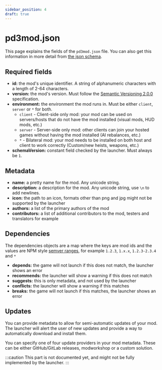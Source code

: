 ```yaml
---
sidebar_position: 4
draft: true
---
```


# pd3mod.json
This page explains the fields of the `pd3mod.json` file.
You can also get this information in more detail from [the json schema](/files/schema-v0.1.0-draft.json).

## Required fields
- **id:** the mod's unique identifier. A string of alphanumeric characters with a length of 2-64 characters.
- **version:** the mod's version. Must follow the [Semantic Versioning 2.0.0](https://semver.org) specification.
- **environment:** the environment the mod runs in. Must be either `client`, `server` or `*` for both.
  - `client` - Client-side only mod: your mod can be used on servers/hosts that do not have the mod installed (visual mods, HUD mods, etc.)
  - `server` - Server-side only mod: other clients can join your hosted games without having the mod installed (AI rebalances, etc.)
  - `*` - Bilateral mod: your mod needs to be installed on both host and client to work correctly (Custom/new heists, weapons, etc.)
- **schemaVersion:** constant field checked by the launcher. Must always be `1`.

## Metadata
- **name:** a pretty name for the mod. Any unicode string.
- **description:** a description for the mod. Any unicode string, use `\n` to add newlines.
- **icon:** the path to an icon, formats other than png and jpg might not be supported by the launcher
- **authors:** a list of the primary authors of the mod
- **contributors:** a list of additional contributors to the mod, testers and translators for example

## Dependencies
The dependencies objects are a map where the keys are mod ids and the values are NPM style [semver ranges](https://devhints.io/semver), for example `1.2.3`, `1.x.x`, `1.2.3-2.3.4` and `*`

- **depends:** the game will not launch if this does not match, the launcher shows an error
- **recommends:** the launcher will show a warning if this does not match
- **suggests:** this is only metadata, and not used by the launcher
- **conflicts:** the launcher will show a warning if this matches
- **breaks:** the game will not launch if this matches, the launcher shows an error

## Updates
You can provide metadata to allow for semi-automatic updates of your mod.
The launcher will alert the user of new updates
and provide a way to automatically download and install them.

You can specify one of four update providers in your mod metadata.
These can be either GitHub/GitLab releases, modworkshop or a custom solution.

:::caution
This part is not documented yet, and might not be fully implemented by the launcher.
:::
